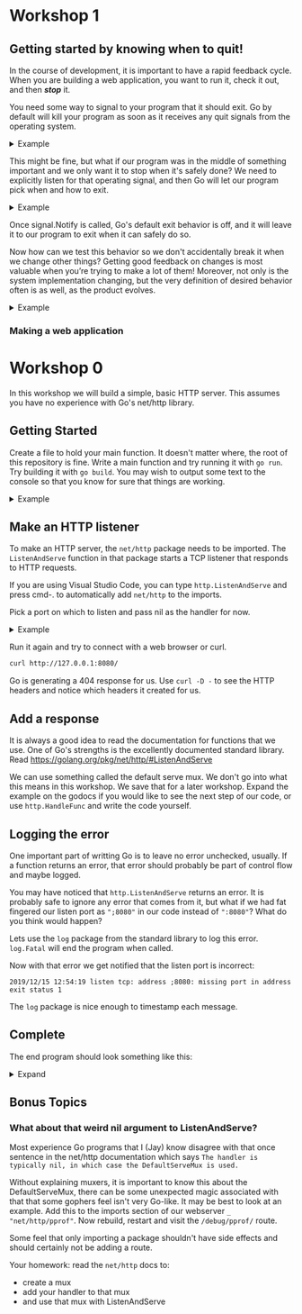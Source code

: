 # Workshop 1
## Getting started by knowing when to quit!
In the course of development, it is important to have a rapid feedback cycle. 
When you are building a web application, you want to run it, check it out, and then _**stop**_ it.

You need some way to signal to your program that it should exit. Go by default will kill your program as soon as it receives any quit signals from the operating system.

<details><summary>Example</summary>

Make a file called "main.go" and put this in it:
```go
package main

import (
	"log"
	"os"
)

func main() {
	// Set up logging format
	logger := log.New(os.Stdout,
		"INFO: ",
		log.Ldate|log.Ltime|log.Lshortfile)
	logger.Printf("Starting up!")

    // empty select blocks forever, but yields CPU
	select{}

    logger.Printf("I never get here!")
}
```
When you `go run main.go` in the terminal, if you type "Control-C", your operating system will send an interrupt signal to your program. By default, golang will listen to these signals and stop your program for you.

</details>

This might be fine, but what if our program was in the middle of something important and we only want it to stop when it's safely done?
We need to explicitly listen for that operating signal, and then Go will let our program pick when and how to exit. 

<details><summary>Example</summary>

Let's alter our `main.go` file to be this:
```go
package main

import (
	"log"
	"os"
	"os/signal"
	"syscall"
)

func main() {
	logger := log.New(os.Stdout,
		"INFO: ",
		log.Ldate|log.Ltime|log.Lshortfile)
	logger.Printf("Starting up!")

	// make a quit channel for operating system signals, buffered to size 1
	quit := make(chan os.Signal, 1)

	// listen for all interrupt signals, send them to quit channel
	signal.Notify(quit,
		os.Interrupt,    // interrupt = SIGINT = Ctrl+C
		syscall.SIGQUIT, // Ctrl-\
		syscall.SIGTERM, // "the normal way to politely ask a program to terminate"
	)
	logger.Printf("Just going to wait here until you press control-C")
	// block, waiting for receive on quit channel
	sig := <-quit
	logger.Printf("Shutting down after receiving %v signal!", sig)
	// 0 means no errors
	os.Exit(0)
}
```
Here we are making a [channel](https://tour.golang.org/concurrency/2), a typed conduit through which you can send and receive values.

This particular channel is typed for Operating System signals, and can hold a buffer of up to 1 quit signal at a time.

The `<-` is the Go channel `receive` operator, and it will block the program there until a signal on the quit channel is sent. 

</details>

Once signal.Notify is called, Go's default exit behavior is off, and it will leave it to our program to exit when it can safely do so.

Now how can we test this behavior so we don't accidentally break it when we change other things?
Getting good feedback on changes is most valuable when you’re trying to make a lot of them! Moreover, not only is the system implementation changing, but the very definition of desired behavior often is as well, as the product evolves.

<details><summary>Example</summary>

Let's change our `main.go` again:
```go
package main

import (
	"log"
	"os"
	"os/signal"
	"syscall"
)

func main() {
	logger := log.New(os.Stdout,
		"INFO: ",
		log.Ldate|log.Ltime|log.Lshortfile)
	logger.Printf("Starting up!")

	Waiter(logger)
	os.Exit(0)
}

func Waiter(logger *log.Logger) {
	quit := make(chan os.Signal, 1)

	// listen for all interrupt signals, send them to quit channel
	signal.Notify(quit,
		os.Interrupt,    // interrupt = SIGINT = Ctrl+C
		syscall.SIGQUIT, // Ctrl-\
		syscall.SIGTERM, // "the normal way to politely ask a program to terminate"
	)
	logger.Printf("Just going to wait here until you press control-C")
	// block, waiting for receive on quit channel
	sig := <-quit
	logger.Printf("Shutting down after receiving %v signal!", sig)
	// 0 means no errors
}
```
This extracts the waiting functionality into something that can be called from a test, unlike `main()`.

Now add a new file called `main_test.go`:

```go

import (
	"io/ioutil"
	"log"
	"os"
	"os/signal"
	"syscall"
	"testing"
	"time"
)

func TestWaiter(t *testing.T) {
	t.Run("Wait with func", func(t *testing.T) {
		var finished bool
		// Get the operating system process
		proc, err := os.FindProcess(os.Getpid())
		if err != nil {
			t.Fatal(err)
		}
		// Discard noisy logs
		logger := log.New(ioutil.Discard, "", log.LstdFlags)
		go func() {
			Waiter(logger)
			finished = true
		}()
		// if we signal too early, Waiter isn't listening yet
		time.Sleep(10 * time.Millisecond)
		//Send the SIGQUIT
		proc.Signal(syscall.SIGQUIT)
		// if we test finished too early, finished may not have been updated yet
		time.Sleep(10 * time.Millisecond)
		//reset signal notification
		signal.Reset()
		if !finished {
			t.Error("Waiter Did Not Exit")
		}
	})
}
```
If we run `go test`, then it will verify that Waiter listens, blocks, receives, and then returns. 
</details>

### Making a web application


# Workshop 0

In this workshop we will build a simple, basic HTTP server. This assumes you have no experience with Go's net/http library.



## Getting Started

Create a file to hold your main function. It doesn't matter where, the root of this repository is fine. Write a main function and try running it with `go run`. Try building it with `go build`. You may wish to output some text to the console so that you know for sure that things are working.

<details><summary>Example</summary>

```go
package main

import "fmt"

func main() {
       fmt.Println("hello world")
}

```

</details>

## Make an HTTP listener

To make an HTTP server, the `net/http` package needs to be imported. The `ListenAndServe` function in that package starts a TCP listener that responds to HTTP requests.

If you are using Visual Studio Code, you can type `http.ListenAndServe` and press cmd-. to automatically add `net/http` to the imports.

Pick a port on which to listen and pass nil as the handler for now.

<details><summary>Example</summary>

```go
package main

import (
    "net/http"
)

func main() {
    http.ListenAndServe(":8080", nil)
}
```

</details>

Run it again and try to connect with a web browser or curl.

```sh
curl http://127.0.0.1:8080/
```

Go is generating a 404 response for us. Use `curl -D -` to see the HTTP headers and notice which headers it created for us.

## Add a response

It is always a good idea to read the documentation for functions that we use. One of Go's strengths is the excellently documented standard library. Read https://golang.org/pkg/net/http/#ListenAndServe

We can use something called the default serve mux. We don't go into what this means in this workshop. We save that for a later workshop. Expand the example on the godocs if you would like to see the next step of our code, or use `http.HandleFunc` and write the code yourself.

## Logging the error

One important part of writting Go is to leave no error unchecked, usually. If a function returns an error, that error should probably be part of control flow and maybe logged.

You may have noticed that `http.ListenAndServe` returns an error. It is probably safe to ignore any error that comes from it, but what if we had fat fingered our listen port as `";8080"` in our code instead of `":8080"`? What do you think would happen?

Lets use the `log` package from the standard library to log this error. `log.Fatal` will end the program when called.

Now with that error we get notified that the listen port is incorrect:

```
2019/12/15 12:54:19 listen tcp: address ;8080: missing port in address
exit status 1
```

The `log` package is nice enough to timestamp each message.

## Complete

The end program should look something like this:

<details><summary>Expand</summary>

```
package main
import (
    "fmt"
    "log"
    "net/http"
)
func main() {
    http.HandleFunc("/", http.HandlerFunc(func(w http.ResponseWriter, r *http.Request) {
        fmt.Fprintln(w, "Hello World")
    }))
    log.Fatal(http.ListenAndServe(":8080", nil))
}
</details>
```

</details>

## Bonus Topics

### What about that weird nil argument to ListenAndServe?

Most experience Go programs that I (Jay) know disagree with that once sentence in the net/http documentation which says `The handler is typically nil, in which case the DefaultServeMux is used.`

Without explaining muxers, it is important to know this about the DefaultServeMux, there can be some unexpected magic associated with that that some gophers feel isn't very Go-like. It may be best to look at an example. Add this to the imports section of our webserver `_ "net/http/pprof"`. Now rebuild, restart and visit the `/debug/pprof/` route.

Some feel that only importing a package shouldn't have side effects and should certainly not be adding a route.

Your homework: read the `net/http` docs to:

- create a mux
- add your handler to that mux
- and use that mux with ListenAndServe
